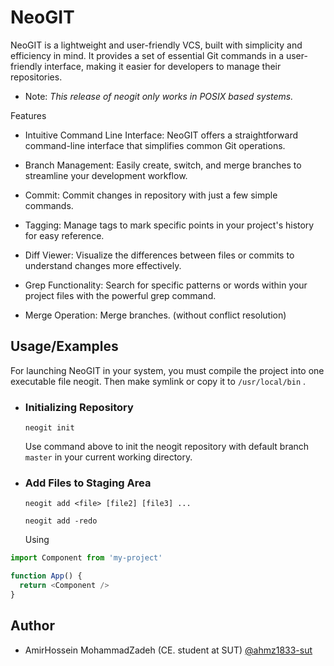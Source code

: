 # NeoGIT

NeoGIT is a lightweight and user-friendly VCS, built with simplicity and efficiency in mind. It provides a set of essential Git commands in a user-friendly interface, making it easier for developers to manage their repositories.
* Note: _This release of neogit only works in POSIX based systems._

Features
* Intuitive Command Line Interface: NeoGIT offers a straightforward command-line interface that simplifies common Git operations.

* Branch Management: Easily create, switch, and merge branches to streamline your development workflow.

* Commit: Commit changes in repository with just a few simple commands.

* Tagging: Manage tags to mark specific points in your project's history for easy reference.

* Diff Viewer: Visualize the differences between files or commits to understand changes more effectively.

* Grep Functionality: Search for specific patterns or words within your project files with the powerful grep command.

* Merge Operation: Merge branches. (without conflict resolution)

## Usage/Examples

For launching NeoGIT in your system, you must compile the project into one executable file neogit. Then make symlink or copy it to `/usr/local/bin` . 

* ### Initializing Repository
    ```
    neogit init
    ```
    Use command above to init the neogit repository with default branch `master` in your current working directory.

* ### Add Files to Staging Area
    ```
    neogit add <file> [file2] [file3] ...
    ```
    ```
    neogit add -redo
    ```
    Using 


```javascript
import Component from 'my-project'

function App() {
  return <Component />
}
```


## Author

- AmirHossein MohammadZadeh (CE. student at SUT) [@ahmz1833-sut](https://github.com/ahmz1833-sut)
